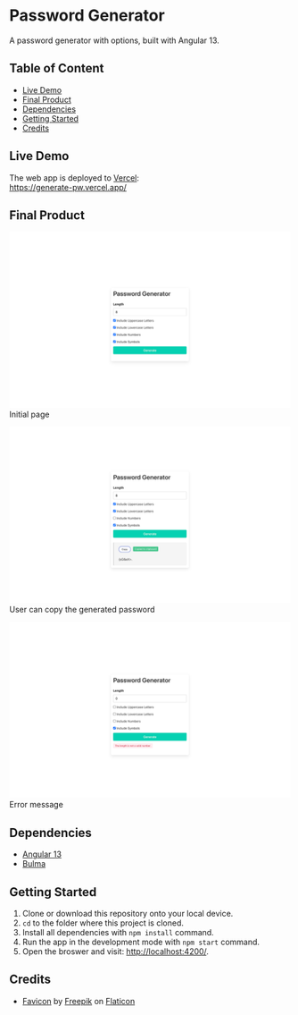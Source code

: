# Password Generator

A password generator with options, built with Angular 13.

## Table of Content

- [Live Demo](#live-demo)
- [Final Product](#final-product)
- [Dependencies](#dependencies)
- [Getting Started](#getting-started)
- [Credits](#credits)

## Live Demo

The web app is deployed to [Vercel](https://vercel.com/):  
https://generate-pw.vercel.app/

## Final Product

![desktop](./docs/desktop.png)  
Initial page

![copied](./docs/copied.png)  
User can copy the generated password

![error](./docs/error.png)  
Error message

## Dependencies

- [Angular 13](https://angular.io)
- [Bulma](https://bulma.io/)

## Getting Started

1. Clone or download this repository onto your local device.
2. `cd` to the folder where this project is cloned.
3. Install all dependencies with `npm install` command.
4. Run the app in the development mode with `npm start` command.
5. Open the broswer and visit: [http://localhost:4200/](http://localhost:4200/).

## Credits

- [Favicon](https://www.flaticon.com/premium-icon/key_807241) by [Freepik](https://www.flaticon.com/authors/freepik) on [Flaticon](https://www.flaticon.com/)
